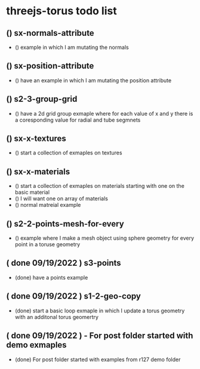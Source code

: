 # threejs-torus todo list

## () sx-normals-attribute
* () example in which I am mutating the normals

## () sx-position-attribute
* () have an example in which I am mutating the position attribute

## () s2-3-group-grid
* () have a 2d grid group exmaple where for each value of x and y there is a coresponding value for radial and tube segmnets 

## () sx-x-textures
* () start a collection of exmaples on textures

## () sx-x-materials
* () start a collection of exmaples on materials starting with one on the basic material
* () I will want one on array of materials
* () normal matreial example

## () s2-2-points-mesh-for-every
* () example where I make a mesh object using sphere geometry for every point in a toruse geometry

## ( done 09/19/2022 ) s3-points
* (done) have a points example

## ( done 09/19/2022 ) s1-2-geo-copy
* (done) start a basic loop exmaple in which I update a torus geometry with an additonal torus geomertry

## ( done 09/19/2022 ) - For post folder started with demo exmaples
* (done) For post folder started with examples from r127 demo folder
